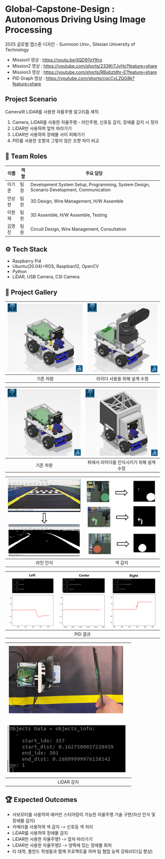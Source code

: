 # Global-Capstone-Design : Autonomous Driving Using Image Processing
2025 글로벌 캡스톤 디자인 - Sunmoon Univ., Silesian University of Technology

- Mission1 영상 : https://youtu.be/jlQD97qYKro
- Mission2 영상 : https://youtube.com/shorts/233lKiTJyHo?feature=share
- Mission3 영상 : https://youtube.com/shorts/RBubztdhr-E?feature=share
- PID Graph 영상 : https://youtube.com/shorts/cgcCyLZQG8k?feature=share

## Project Scenario
Camera와 LiDAR를 사용한 자율주행 알고리즘 제작.
1. Camera, LiDAR를 사용한 자율주행 - 라인주행, 신호등 감지, 장애물 감지 시 정지
2. LiDAR만 사용하여 앞차 따라가기
3. LiDAR만 사용하여 장애물 사이 피해가기
4. PID를 사용한 조향과 그렇지 않은 조향 차이 비교

## 👥 Team Roles
| 이름 | 역할 | 주요 담당 |
|------|------|-----------|
| 이기준 | 팀장 | Development System Setup, Programming, System Design, Scenario Development, Communication |
| 안상현 | 팀원 | 3D Design, Wire Management, H/W Assemble |
| 이원재 | 팀원 | 3D Assemble, H/W Assemble, Testing |
| 김영진 | 팀원 | Circuit Design, Wire Management, Consultation |

## ⚙️ Tech Stack
- Raspberry Pi4
- Ubuntu(20.04)+ROS, Raspbian12, OpenCV
- Python
- LiDAR, USB Camera, CSI Camera

## 📸 Project Gallery
| ![기존 차량](https://github.com/KIJUN24/Global-Capstone-Design/blob/master/Pictures%20of%20Project/%EA%B8%B0%EC%A1%B4%20%EC%B0%A8%EB%9F%89%20%EC%84%A4%EA%B3%84.png) |  ![라이다 사용을 위한 설계 수정](https://github.com/KIJUN24/Global-Capstone-Design/blob/master/Pictures%20of%20Project/%EB%9D%BC%EC%9D%B4%EB%8B%A4%20%EC%B0%A8%EB%9F%89%20%EC%84%A4%EA%B3%84.png) |
|:---:|:---:|
| 기존 차량 | 라이다 사용을 위해 설계 수정 |

| ![기존 차량](https://github.com/KIJUN24/Global-Capstone-Design/blob/master/Pictures%20of%20Project/%EA%B8%B0%EC%A1%B4%20%EC%B0%A8%EB%9F%89%20%EC%84%A4%EA%B3%84.png) | ![PID 앞 차량](https://github.com/KIJUN24/Global-Capstone-Design/blob/master/Pictures%20of%20Project/PID%20%EC%95%9E%20%EC%B0%A8%EB%9F%89%20%EC%84%A4%EA%B3%84.png) |
|:---:|:---:|
| 기존 차량 | 뒤에서 라이다를 인식시키기 위해 설계 수정 |

| ![라인 인식](https://github.com/KIJUN24/Global-Capstone-Design/blob/master/Pictures%20of%20Project/%EB%9D%BC%EC%9D%B8%20%EC%9D%B8%EC%8B%9D%20%EC%82%AC%EC%A7%84.png) | ![색 감지](https://github.com/KIJUN24/Global-Capstone-Design/blob/master/Pictures%20of%20Project/%EC%83%89%20%EA%B0%90%EC%A7%80.png) |
|:---:|:---:|
| 라인 인식 | 색 감지 |

| ![PID 결과](https://github.com/KIJUN24/Global-Capstone-Design/blob/master/Pictures%20of%20Project/PID%20%EC%A1%B0%ED%96%A5%20%EA%B2%B0%EA%B3%BC%EA%B0%92.png) |
|:---:|
| PID 결과 |

| ![LiDAR 감지](https://github.com/KIJUN24/Global-Capstone-Design/blob/master/Pictures%20of%20Project/%EB%9D%BC%EC%9D%B4%EB%8B%A4%20%EC%9D%B8%EC%8B%9D.png) |
|:---:|
| LiDAR 감지 |

## 🏆 Expected Outcomes
- 서보모터를 사용하여 애커만 스티어링이 가능한 자율주행 기술 구현(차선 인식 및 장애물 감지)
- 카메라를 사용하여 색 감지 -> 신호등 색 처리
- LiDAR를 사용하여 장애물 감지
- LiDAR만 사용한 자율주행1 -> 앞차 따라가기
- LiDAR만 사용한 자율주행2 -> 양쪽에 있는 장애물 회피
- 타 대학, 폴란드 학생들과 함께 프로젝트를 하며 팀 협업 능력 강화(리더십 향상)
